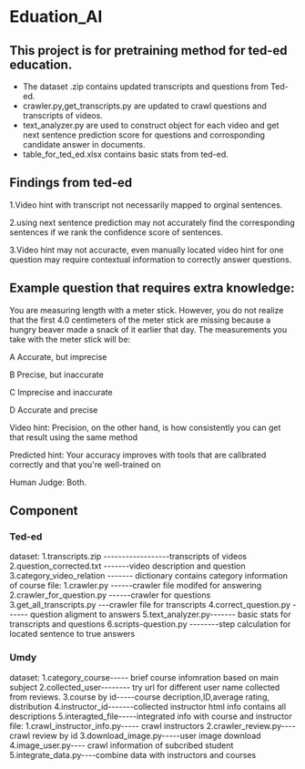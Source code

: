 # Eduation_AI
## This project is for pretraining method for ted-ed education.
* The dataset .zip contains updated transcripts and questions from Ted-ed.
* crawler.py,get_transcripts.py are updated to crawl questions and transcripts of videos.
* text_analyzer.py are used to construct object for each video and get next sentence prediction score for questions and corrosponding candidate answer in documents.
* table_for_ted_ed.xlsx contains basic stats from ted-ed.
## Findings from ted-ed
1.Video hint with transcript not necessarily mapped to orginal sentences.

2.using next sentence prediction may not accurately find the corresponding sentences if we rank the confidence score of sentences. 

3.Video hint may not accuracte, even manually located video hint for one question may require contextual information to correctly answer questions.

## Example question that requires extra knowledge:

You are measuring length with a meter stick. However, you do not realize that the first 4.0 centimeters of the meter stick are missing because a hungry beaver made a snack of it earlier that day. The measurements you take with the meter stick will be: 

A Accurate, but imprecise 

B  Precise, but inaccurate 

C  Imprecise and inaccurate 

D  Accurate and precise 

Video hint: Precision, on the other hand, is how consistently you can get  that result using the same method 

Predicted hint: Your accuracy improves with tools that are calibrated correctly and that you're well-trained on 

Human Judge: Both.




## Component
### Ted-ed
dataset:
1.transcripts.zip ------------------transcripts of videos
2.question_corrected.txt -------video description and question 
3.category_video_relation ------- dictionary contains category information of course
file:
1.crawler.py ------crawler file modifed for answering
2.crawler_for_question.py ------crawler for questions
3.get_all_transcripts.py ---crawler file for transcripts
4.correct_question.py ------ question aligment to answers
5.text_analyzer.py------- basic stats for transcripts and questions
6.scripts-question.py --------step calculation for located sentence to true answers
### Umdy
dataset:
1.category_course----- brief course infomration based on main subject
2.collected_user-------- try url for different user name collected from reviews.
3.course by id-----course decription,ID,average rating, distribution
4.instructor_id-------collected instructor html info contains all descriptions
5.interagted_file-----integrated info with course and instructor
file:
1.crawl_instructor_info.py----- crawl instructors
2.crawler_review.py---- crawl review by id
3.download_image.py-----user image download 
4.image_user.py---- crawl information of subcribed student
5.integrate_data.py----combine data with instructors and courses
